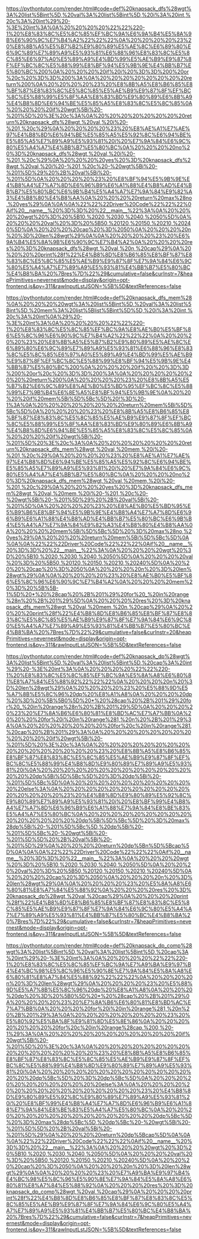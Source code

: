 <!--
    File: knapsack.md
    Created Time: 2024-01-05
    Author: krahets (krahets@163.com)
--->

<!-- [file]{knapsack}-[class]{}-[func]{knapsack_dfs} -->
<https://pythontutor.com/render.html#code=def%20knapsack_dfs%28wgt%3A%20list%5Bint%5D,%20val%3A%20list%5Bint%5D,%20i%3A%20int,%20c%3A%20int%29%20-%3E%20int%3A%0A%20%20%20%20%22%22%220-1%20%E8%83%8C%E5%8C%85%EF%BC%9A%E6%9A%B4%E5%8A%9B%E6%90%9C%E7%B4%A2%22%22%22%0A%20%20%20%20%23%20%E8%8B%A5%E5%B7%B2%E9%80%89%E5%AE%8C%E6%89%80%E6%9C%89%E7%89%A9%E5%93%81%E6%88%96%E8%83%8C%E5%8C%85%E6%97%A0%E5%89%A9%E4%BD%99%E5%AE%B9%E9%87%8F%EF%BC%8C%E5%88%99%E8%BF%94%E5%9B%9E%E4%BB%B7%E5%80%BC%200%0A%20%20%20%20if%20i%20%3D%3D%200%20or%20c%20%3D%3D%200%3A%0A%20%20%20%20%20%20%20%20return%200%0A%20%20%20%20%23%20%E8%8B%A5%E8%B6%85%E8%BF%87%E8%83%8C%E5%8C%85%E5%AE%B9%E9%87%8F%EF%BC%8C%E5%88%99%E5%8F%AA%E8%83%BD%E9%80%89%E6%8B%A9%E4%B8%8D%E6%94%BE%E5%85%A5%E8%83%8C%E5%8C%85%0A%20%20%20%20if%20wgt%5Bi%20-%201%5D%20%3E%20c%3A%0A%20%20%20%20%20%20%20%20return%20knapsack_dfs%28wgt,%20val,%20i%20-%201,%20c%29%0A%20%20%20%20%23%20%E8%AE%A1%E7%AE%97%E4%B8%8D%E6%94%BE%E5%85%A5%E5%92%8C%E6%94%BE%E5%85%A5%E7%89%A9%E5%93%81%20i%20%E7%9A%84%E6%9C%80%E5%A4%A7%E4%BB%B7%E5%80%BC%0A%20%20%20%20no%20%3D%20knapsack_dfs%28wgt,%20val,%20i%20-%201,%20c%29%0A%20%20%20%20yes%20%3D%20knapsack_dfs%28wgt,%20val,%20i%20-%201,%20c%20-%20wgt%5Bi%20-%201%5D%29%20%2B%20val%5Bi%20-%201%5D%0A%20%20%20%20%23%20%E8%BF%94%E5%9B%9E%E4%B8%A4%E7%A7%8D%E6%96%B9%E6%A1%88%E4%B8%AD%E4%BB%B7%E5%80%BC%E6%9B%B4%E5%A4%A7%E7%9A%84%E9%82%A3%E4%B8%80%E4%B8%AA%0A%20%20%20%20return%20max%28no,%20yes%29%0A%0A%0A%22%22%22Driver%20Code%22%22%22%0Aif%20__name__%20%3D%3D%20%22__main__%22%3A%0A%20%20%20%20wgt%20%3D%20%5B10,%2020,%2030,%2040,%2050%5D%0A%20%20%20%20val%20%3D%20%5B50,%20120,%20150,%20210,%20240%5D%0A%20%20%20%20cap%20%3D%2050%0A%20%20%20%20n%20%3D%20len%28wgt%29%0A%0A%20%20%20%20%23%20%E6%9A%B4%E5%8A%9B%E6%90%9C%E7%B4%A2%0A%20%20%20%20res%20%3D%20knapsack_dfs%28wgt,%20val,%20n,%20cap%29%0A%20%20%20%20print%28f%22%E4%B8%8D%E8%B6%85%E8%BF%87%E8%83%8C%E5%8C%85%E5%AE%B9%E9%87%8F%E7%9A%84%E6%9C%80%E5%A4%A7%E7%89%A9%E5%93%81%E4%BB%B7%E5%80%BC%E4%B8%BA%20%7Bres%7D%22%29&cumulative=false&curInstr=7&heapPrimitives=nevernest&mode=display&origin=opt-frontend.js&py=311&rawInputLstJSON=%5B%5D&textReferences=false>

<!-- [file]{knapsack}-[class]{}-[func]{knapsack_dfs_mem} -->
<https://pythontutor.com/render.html#code=def%20knapsack_dfs_mem%28%0A%20%20%20%20wgt%3A%20list%5Bint%5D,%20val%3A%20list%5Bint%5D,%20mem%3A%20list%5Blist%5Bint%5D%5D,%20i%3A%20int,%20c%3A%20int%0A%29%20-%3E%20int%3A%0A%20%20%20%20%22%22%220-1%20%E8%83%8C%E5%8C%85%EF%BC%9A%E8%AE%B0%E5%BF%86%E5%8C%96%E6%90%9C%E7%B4%A2%22%22%22%0A%20%20%20%20%23%20%E8%8B%A5%E5%B7%B2%E9%80%89%E5%AE%8C%E6%89%80%E6%9C%89%E7%89%A9%E5%93%81%E6%88%96%E8%83%8C%E5%8C%85%E6%97%A0%E5%89%A9%E4%BD%99%E5%AE%B9%E9%87%8F%EF%BC%8C%E5%88%99%E8%BF%94%E5%9B%9E%E4%BB%B7%E5%80%BC%200%0A%20%20%20%20if%20i%20%3D%3D%200%20or%20c%20%3D%3D%200%3A%0A%20%20%20%20%20%20%20%20return%200%0A%20%20%20%20%23%20%E8%8B%A5%E5%B7%B2%E6%9C%89%E8%AE%B0%E5%BD%95%EF%BC%8C%E5%88%99%E7%9B%B4%E6%8E%A5%E8%BF%94%E5%9B%9E%0A%20%20%20%20if%20mem%5Bi%5D%5Bc%5D%20!%3D%20-1%3A%0A%20%20%20%20%20%20%20%20return%20mem%5Bi%5D%5Bc%5D%0A%20%20%20%20%23%20%E8%8B%A5%E8%B6%85%E8%BF%87%E8%83%8C%E5%8C%85%E5%AE%B9%E9%87%8F%EF%BC%8C%E5%88%99%E5%8F%AA%E8%83%BD%E9%80%89%E6%8B%A9%E4%B8%8D%E6%94%BE%E5%85%A5%E8%83%8C%E5%8C%85%0A%20%20%20%20if%20wgt%5Bi%20-%201%5D%20%3E%20c%3A%0A%20%20%20%20%20%20%20%20return%20knapsack_dfs_mem%28wgt,%20val,%20mem,%20i%20-%201,%20c%29%0A%20%20%20%20%23%20%E8%AE%A1%E7%AE%97%E4%B8%8D%E6%94%BE%E5%85%A5%E5%92%8C%E6%94%BE%E5%85%A5%E7%89%A9%E5%93%81%20i%20%E7%9A%84%E6%9C%80%E5%A4%A7%E4%BB%B7%E5%80%BC%0A%20%20%20%20no%20%3D%20knapsack_dfs_mem%28wgt,%20val,%20mem,%20i%20-%201,%20c%29%0A%20%20%20%20yes%20%3D%20knapsack_dfs_mem%28wgt,%20val,%20mem,%20i%20-%201,%20c%20-%20wgt%5Bi%20-%201%5D%29%20%2B%20val%5Bi%20-%201%5D%0A%20%20%20%20%23%20%E8%AE%B0%E5%BD%95%E5%B9%B6%E8%BF%94%E5%9B%9E%E4%B8%A4%E7%A7%8D%E6%96%B9%E6%A1%88%E4%B8%AD%E4%BB%B7%E5%80%BC%E6%9B%B4%E5%A4%A7%E7%9A%84%E9%82%A3%E4%B8%80%E4%B8%AA%0A%20%20%20%20mem%5Bi%5D%5Bc%5D%20%3D%20max%28no,%20yes%29%0A%20%20%20%20return%20mem%5Bi%5D%5Bc%5D%0A%0A%0A%22%22%22Driver%20Code%22%22%22%0Aif%20__name__%20%3D%3D%20%22__main__%22%3A%0A%20%20%20%20wgt%20%3D%20%5B10,%2020,%2030,%2040,%2050%5D%0A%20%20%20%20val%20%3D%20%5B50,%20120,%20150,%20210,%20240%5D%0A%20%20%20%20cap%20%3D%2050%0A%20%20%20%20n%20%3D%20len%28wgt%29%0A%0A%20%20%20%20%23%20%E8%AE%B0%E5%BF%86%E5%8C%96%E6%90%9C%E7%B4%A2%0A%20%20%20%20mem%20%3D%20%5B%5B-1%5D%20*%20%28cap%20%2B%201%29%20for%20_%20in%20range%28n%20%2B%201%29%5D%0A%20%20%20%20res%20%3D%20knapsack_dfs_mem%28wgt,%20val,%20mem,%20n,%20cap%29%0A%20%20%20%20print%28f%22%E4%B8%8D%E8%B6%85%E8%BF%87%E8%83%8C%E5%8C%85%E5%AE%B9%E9%87%8F%E7%9A%84%E6%9C%80%E5%A4%A7%E7%89%A9%E5%93%81%E4%BB%B7%E5%80%BC%E4%B8%BA%20%7Bres%7D%22%29&cumulative=false&curInstr=20&heapPrimitives=nevernest&mode=display&origin=opt-frontend.js&py=311&rawInputLstJSON=%5B%5D&textReferences=false>

<!-- [file]{knapsack}-[class]{}-[func]{knapsack_dp} -->
<https://pythontutor.com/render.html#code=def%20knapsack_dp%28wgt%3A%20list%5Bint%5D,%20val%3A%20list%5Bint%5D,%20cap%3A%20int%29%20-%3E%20int%3A%0A%20%20%20%20%22%22%220-1%20%E8%83%8C%E5%8C%85%EF%BC%9A%E5%8A%A8%E6%80%81%E8%A7%84%E5%88%92%22%22%22%0A%20%20%20%20n%20%3D%20len%28wgt%29%0A%20%20%20%20%23%20%E5%88%9D%E5%A7%8B%E5%8C%96%20dp%20%E8%A1%A8%0A%20%20%20%20dp%20%3D%20%5B%5B0%5D%20*%20%28cap%20%2B%201%29%20for%20_%20in%20range%28n%20%2B%201%29%5D%0A%20%20%20%20%23%20%E7%8A%B6%E6%80%81%E8%BD%AC%E7%A7%BB%0A%20%20%20%20for%20i%20in%20range%281,%20n%20%2B%201%29%3A%0A%20%20%20%20%20%20%20%20for%20c%20in%20range%281,%20cap%20%2B%201%29%3A%0A%20%20%20%20%20%20%20%20%20%20%20%20if%20wgt%5Bi%20-%201%5D%20%3E%20c%3A%0A%20%20%20%20%20%20%20%20%20%20%20%20%20%20%20%20%23%20%E8%8B%A5%E8%B6%85%E8%BF%87%E8%83%8C%E5%8C%85%E5%AE%B9%E9%87%8F%EF%BC%8C%E5%88%99%E4%B8%8D%E9%80%89%E7%89%A9%E5%93%81%20i%0A%20%20%20%20%20%20%20%20%20%20%20%20%20%20%20%20dp%5Bi%5D%5Bc%5D%20%3D%20dp%5Bi%20-%201%5D%5Bc%5D%0A%20%20%20%20%20%20%20%20%20%20%20%20else%3A%0A%20%20%20%20%20%20%20%20%20%20%20%20%20%20%20%20%23%20%E4%B8%8D%E9%80%89%E5%92%8C%E9%80%89%E7%89%A9%E5%93%81%20i%20%E8%BF%99%E4%B8%A4%E7%A7%8D%E6%96%B9%E6%A1%88%E7%9A%84%E8%BE%83%E5%A4%A7%E5%80%BC%0A%20%20%20%20%20%20%20%20%20%20%20%20%20%20%20%20dp%5Bi%5D%5Bc%5D%20%3D%20max%28dp%5Bi%20-%201%5D%5Bc%5D,%20dp%5Bi%20-%201%5D%5Bc%20-%20wgt%5Bi%20-%201%5D%5D%20%2B%20val%5Bi%20-%201%5D%29%0A%20%20%20%20return%20dp%5Bn%5D%5Bcap%5D%0A%0A%0A%22%22%22Driver%20Code%22%22%22%0Aif%20__name__%20%3D%3D%20%22__main__%22%3A%0A%20%20%20%20wgt%20%3D%20%5B10,%2020,%2030,%2040,%2050%5D%0A%20%20%20%20val%20%3D%20%5B50,%20120,%20150,%20210,%20240%5D%0A%20%20%20%20cap%20%3D%2050%0A%20%20%20%20n%20%3D%20len%28wgt%29%0A%0A%20%20%20%20%23%20%E5%8A%A8%E6%80%81%E8%A7%84%E5%88%92%0A%20%20%20%20res%20%3D%20knapsack_dp%28wgt,%20val,%20cap%29%0A%20%20%20%20print%28f%22%E4%B8%8D%E8%B6%85%E8%BF%87%E8%83%8C%E5%8C%85%E5%AE%B9%E9%87%8F%E7%9A%84%E6%9C%80%E5%A4%A7%E7%89%A9%E5%93%81%E4%BB%B7%E5%80%BC%E4%B8%BA%20%7Bres%7D%22%29&cumulative=false&curInstr=7&heapPrimitives=nevernest&mode=display&origin=opt-frontend.js&py=311&rawInputLstJSON=%5B%5D&textReferences=false>

<!-- [file]{knapsack}-[class]{}-[func]{knapsack_dp_comp} -->
<https://pythontutor.com/render.html#code=def%20knapsack_dp_comp%28wgt%3A%20list%5Bint%5D,%20val%3A%20list%5Bint%5D,%20cap%3A%20int%29%20-%3E%20int%3A%0A%20%20%20%20%22%22%220-1%20%E8%83%8C%E5%8C%85%EF%BC%9A%E7%A9%BA%E9%97%B4%E4%BC%98%E5%8C%96%E5%90%8E%E7%9A%84%E5%8A%A8%E6%80%81%E8%A7%84%E5%88%92%22%22%22%0A%20%20%20%20n%20%3D%20len%28wgt%29%0A%20%20%20%20%23%20%E5%88%9D%E5%A7%8B%E5%8C%96%20dp%20%E8%A1%A8%0A%20%20%20%20dp%20%3D%20%5B0%5D%20*%20%28cap%20%2B%201%29%0A%20%20%20%20%23%20%E7%8A%B6%E6%80%81%E8%BD%AC%E7%A7%BB%0A%20%20%20%20for%20i%20in%20range%281,%20n%20%2B%201%29%3A%0A%20%20%20%20%20%20%20%20%23%20%E5%80%92%E5%BA%8F%E9%81%8D%E5%8E%86%0A%20%20%20%20%20%20%20%20for%20c%20in%20range%28cap,%200,%20-1%29%3A%0A%20%20%20%20%20%20%20%20%20%20%20%20if%20wgt%5Bi%20-%201%5D%20%3E%20c%3A%0A%20%20%20%20%20%20%20%20%20%20%20%20%20%20%20%20%23%20%E8%8B%A5%E8%B6%85%E8%BF%87%E8%83%8C%E5%8C%85%E5%AE%B9%E9%87%8F%EF%BC%8C%E5%88%99%E4%B8%8D%E9%80%89%E7%89%A9%E5%93%81%20i%0A%20%20%20%20%20%20%20%20%20%20%20%20%20%20%20%20dp%5Bc%5D%20%3D%20dp%5Bc%5D%0A%20%20%20%20%20%20%20%20%20%20%20%20else%3A%0A%20%20%20%20%20%20%20%20%20%20%20%20%20%20%20%20%23%20%E4%B8%8D%E9%80%89%E5%92%8C%E9%80%89%E7%89%A9%E5%93%81%20i%20%E8%BF%99%E4%B8%A4%E7%A7%8D%E6%96%B9%E6%A1%88%E7%9A%84%E8%BE%83%E5%A4%A7%E5%80%BC%0A%20%20%20%20%20%20%20%20%20%20%20%20%20%20%20%20dp%5Bc%5D%20%3D%20max%28dp%5Bc%5D,%20dp%5Bc%20-%20wgt%5Bi%20-%201%5D%5D%20%2B%20val%5Bi%20-%201%5D%29%0A%20%20%20%20return%20dp%5Bcap%5D%0A%0A%0A%22%22%22Driver%20Code%22%22%22%0Aif%20__name__%20%3D%3D%20%22__main__%22%3A%0A%20%20%20%20wgt%20%3D%20%5B10,%2020,%2030,%2040,%2050%5D%0A%20%20%20%20val%20%3D%20%5B50,%20120,%20150,%20210,%20240%5D%0A%20%20%20%20cap%20%3D%2050%0A%20%20%20%20n%20%3D%20len%28wgt%29%0A%0A%20%20%20%20%23%20%E7%A9%BA%E9%97%B4%E4%BC%98%E5%8C%96%E5%90%8E%E7%9A%84%E5%8A%A8%E6%80%81%E8%A7%84%E5%88%92%0A%20%20%20%20res%20%3D%20knapsack_dp_comp%28wgt,%20val,%20cap%29%0A%20%20%20%20print%28f%22%E4%B8%8D%E8%B6%85%E8%BF%87%E8%83%8C%E5%8C%85%E5%AE%B9%E9%87%8F%E7%9A%84%E6%9C%80%E5%A4%A7%E7%89%A9%E5%93%81%E4%BB%B7%E5%80%BC%E4%B8%BA%20%7Bres%7D%22%29&cumulative=false&curInstr=7&heapPrimitives=nevernest&mode=display&origin=opt-frontend.js&py=311&rawInputLstJSON=%5B%5D&textReferences=false>
